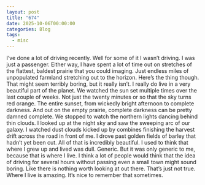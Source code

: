 ```yaml
---
layout: post
title: "674"
date: 2025-10-06T00:00:00
categories: Blog
tags:
  - misc
---
```

I’ve done a lot of driving recently. Well for some of it I wasn’t driving. I was just a passenger. Either way, I have spent a lot of time out on stretches of the flattest, baldest prairie that you could imaging. Just endless miles of unpopulated farmland stretching out to the horizon.
Here’s the thing though. That might seem terribly boring, but it really isn’t. I really do live in a very beautiful part of the planet.
We watched the sun set multiple times over the last couple of weeks. Not just the twenty minutes or so that the sky turns red orange. The entire sunset, from wickedly bright afternoon to complete darkness. And out on the empty prairie, complete darkness can be pretty damned complete.
We stopped to watch the northern lights dancing behind thin clouds.
I looked up at the night sky and saw the sweeping arc of our galaxy.
I watched dust clouds kicked up by combines finishing the harvest drift across the road in front of me. I drove past golden fields of barley that hadn’t yet been cut. All of that is incredibly beautiful.
I used to think that where I grew up and lived was dull. Generic. But it was only generic to me, because that is where I live. I think a lot of people would think that the idea of driving for several hours without passing even a small town might sound boring. Like there is nothing worth looking at out there. That’s just not true.
Where I live is amazing. 
It’s nice to remember that sometimes.
